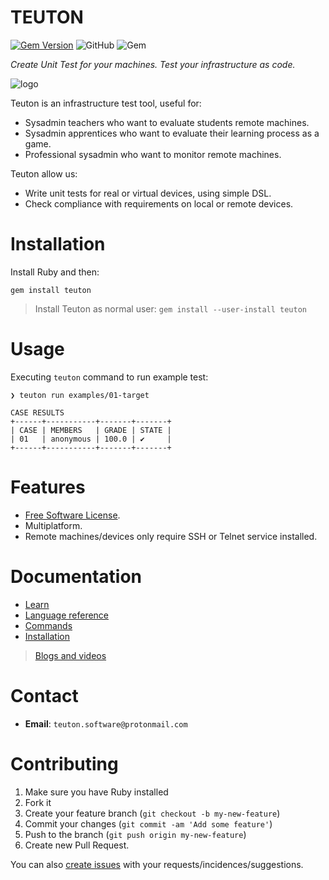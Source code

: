 
# TEUTON

[![Gem Version](https://badge.fury.io/rb/teuton.svg)](https://badge.fury.io/rb/teuton)
![GitHub](https://img.shields.io/github/license/dvarrui/teuton)
![Gem](https://img.shields.io/gem/dv/teuton/2.4.0)

_Create Unit Test for your machines. Test your infrastructure as code._

![logo](./docs/images/logo.png)

Teuton is an infrastructure test tool, useful for:
* Sysadmin teachers who want to evaluate students remote machines.
* Sysadmin apprentices who want to evaluate their learning process as a game.
* Professional sysadmin who want to monitor remote machines.

Teuton allow us:
* Write unit tests for real or virtual devices, using simple DSL.
* Check compliance with requirements on local or remote devices.

# Installation

Install Ruby and then:

```console
gem install teuton
```

> Install Teuton as normal user: `gem install --user-install teuton`

# Usage

Executing `teuton` command to run example test:

```console
❯ teuton run examples/01-target

CASE RESULTS
+------+-----------+-------+-------+
| CASE | MEMBERS   | GRADE | STATE |
| 01   | anonymous | 100.0 | ✔     |
+------+-----------+-------+-------+

```

# Features

* [Free Software License](LICENSE).
* Multiplatform.
* Remote machines/devices only require SSH or Telnet service installed.

# Documentation

* [Learn](docs/learn/README.md)
* [Language reference](docs/dsl/README.md)
* [Commands](docs/commands/README.md)
* [Installation](docs/install/README.md)

> [Blogs and videos](docs/videos.md)

# Contact

* **Email**: `teuton.software@protonmail.com`

# Contributing

1. Make sure you have Ruby installed
1. Fork it
1. Create your feature branch (`git checkout -b my-new-feature`)
1. Commit your changes (`git commit -am 'Add some feature'`)
1. Push to the branch (`git push origin my-new-feature`)
1. Create new Pull Request.

You can also [create issues](https://github.com/teuton-software/teuton/issues) with your requests/incidences/suggestions.
